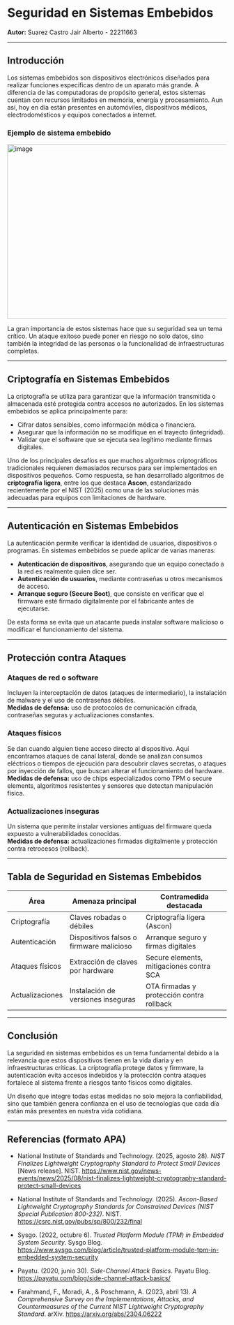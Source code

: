 # Seguridad en Sistemas Embebidos  
**Autor:** Suarez Castro Jair Alberto - 22211663  

---

## Introducción
Los sistemas embebidos son dispositivos electrónicos diseñados para realizar funciones específicas dentro de un aparato más grande. A diferencia de las computadoras de propósito general, estos sistemas cuentan con recursos limitados en memoria, energía y procesamiento. Aun así, hoy en día están presentes en automóviles, dispositivos médicos, electrodomésticos y equipos conectados a internet.

### Ejemplo de sistema embebido
[<img width="800" height="400" alt="image" src="https://github.com/user-attachments/assets/31e33030-ec90-4a4a-a6e6-13c4e4c6281a" />](https://upload.wikimedia.org/wikipedia/commons/2/2c/ADSL_modem_router_internals_labeled.jpg)

La gran importancia de estos sistemas hace que su seguridad sea un tema crítico. Un ataque exitoso puede poner en riesgo no solo datos, sino también la integridad de las personas o la funcionalidad de infraestructuras completas.

---

## Criptografía en Sistemas Embebidos
La criptografía se utiliza para garantizar que la información transmitida o almacenada esté protegida contra accesos no autorizados. En los sistemas embebidos se aplica principalmente para:  

- Cifrar datos sensibles, como información médica o financiera.  
- Asegurar que la información no se modifique en el trayecto (integridad).  
- Validar que el software que se ejecuta sea legítimo mediante firmas digitales.  

Uno de los principales desafíos es que muchos algoritmos criptográficos tradicionales requieren demasiados recursos para ser implementados en dispositivos pequeños. Como respuesta, se han desarrollado algoritmos de **criptografía ligera**, entre los que destaca **Ascon**, estandarizado recientemente por el NIST (2025) como una de las soluciones más adecuadas para equipos con limitaciones de hardware.  

---

## Autenticación en Sistemas Embebidos
La autenticación permite verificar la identidad de usuarios, dispositivos o programas. En sistemas embebidos se puede aplicar de varias maneras:  

- **Autenticación de dispositivos**, asegurando que un equipo conectado a la red es realmente quien dice ser.  
- **Autenticación de usuarios**, mediante contraseñas u otros mecanismos de acceso.  
- **Arranque seguro (Secure Boot)**, que consiste en verificar que el firmware esté firmado digitalmente por el fabricante antes de ejecutarse.


De esta forma se evita que un atacante pueda instalar software malicioso o modificar el funcionamiento del sistema.

---

## Protección contra Ataques

### Ataques de red o software
Incluyen la interceptación de datos (ataques de intermediario), la instalación de malware y el uso de contraseñas débiles.  
**Medidas de defensa:** uso de protocolos de comunicación cifrada, contraseñas seguras y actualizaciones constantes.  

### Ataques físicos
Se dan cuando alguien tiene acceso directo al dispositivo. Aquí encontramos ataques de canal lateral, donde se analizan consumos eléctricos o tiempos de ejecución para descubrir claves secretas, o ataques por inyección de fallos, que buscan alterar el funcionamiento del hardware.  
**Medidas de defensa:** uso de chips especializados como TPM o secure elements, algoritmos resistentes y sensores que detectan manipulación física.  

### Actualizaciones inseguras
Un sistema que permite instalar versiones antiguas del firmware queda expuesto a vulnerabilidades conocidas.  
**Medidas de defensa:** actualizaciones firmadas digitalmente y protección contra retrocesos (rollback).  

---

## Tabla de Seguridad en Sistemas Embebidos

| Área             | Amenaza principal                   | Contramedida destacada |
|------------------|-------------------------------------|-------------------------|
| Criptografía     | Claves robadas o débiles            | Criptografía ligera (Ascon) |
| Autenticación    | Dispositivos falsos o firmware malicioso | Arranque seguro y firmas digitales |
| Ataques físicos  | Extracción de claves por hardware   | Secure elements, mitigaciones contra SCA |
| Actualizaciones  | Instalación de versiones inseguras  | OTA firmadas y protección contra rollback |

---
## Conclusión
La seguridad en sistemas embebidos es un tema fundamental debido a la relevancia que estos dispositivos tienen en la vida diaria y en infraestructuras críticas. La criptografía protege datos y firmware, la autenticación evita accesos indebidos y la protección contra ataques fortalece al sistema frente a riesgos tanto físicos como digitales.  

Un diseño que integre todas estas medidas no solo mejora la confiabilidad, sino que también genera confianza en el uso de tecnologías que cada día están más presentes en nuestra vida cotidiana.

---

## Referencias (formato APA)

- National Institute of Standards and Technology. (2025, agosto 28). *NIST Finalizes Lightweight Cryptography Standard to Protect Small Devices* [News release]. NIST. https://www.nist.gov/news-events/news/2025/08/nist-finalizes-lightweight-cryptography-standard-protect-small-devices  

- National Institute of Standards and Technology. (2025). *Ascon-Based Lightweight Cryptography Standards for Constrained Devices (NIST Special Publication 800-232)*. NIST. https://csrc.nist.gov/pubs/sp/800/232/final  

- Sysgo. (2022, octubre 6). *Trusted Platform Module (TPM) in Embedded System Security*. Sysgo Blog. https://www.sysgo.com/blog/article/trusted-platform-module-tpm-in-embedded-system-security  

- Payatu. (2020, junio 30). *Side-Channel Attack Basics*. Payatu Blog. https://payatu.com/blog/side-channel-attack-basics/  

- Farahmand, F., Moradi, A., & Poschmann, A. (2023, abril 13). *A Comprehensive Survey on the Implementations, Attacks, and Countermeasures of the Current NIST Lightweight Cryptography Standard*. arXiv. https://arxiv.org/abs/2304.06222  

